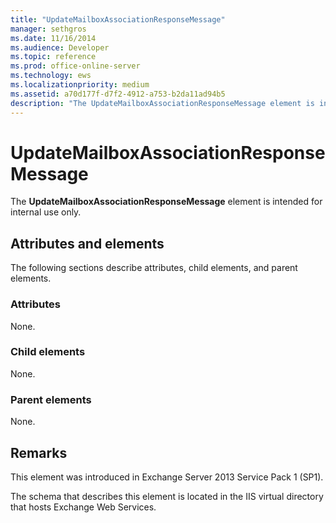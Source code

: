 ```yaml
---
title: "UpdateMailboxAssociationResponseMessage"
manager: sethgros
ms.date: 11/16/2014
ms.audience: Developer
ms.topic: reference
ms.prod: office-online-server
ms.technology: ews
ms.localizationpriority: medium
ms.assetid: a70d177f-d7f2-4912-a753-b2da11ad94b5
description: "The UpdateMailboxAssociationResponseMessage element is intended for internal use only."
---
```


# UpdateMailboxAssociationResponseMessage

The **UpdateMailboxAssociationResponseMessage** element is intended for internal use only. 

## Attributes and elements

The following sections describe attributes, child elements, and parent elements.
  
### Attributes

None.
  
### Child elements

None.
  
### Parent elements

None.
  
## Remarks

This element was introduced in Exchange Server 2013 Service Pack 1 (SP1).
  
The schema that describes this element is located in the IIS virtual directory that hosts Exchange Web Services.
  

